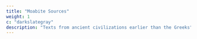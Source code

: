 ```yaml
---
title: "Moabite Sources"
weight: 1
c: "darkslategray"
description: "Texts from ancient civilizations earlier than the Greeks"
---
```


